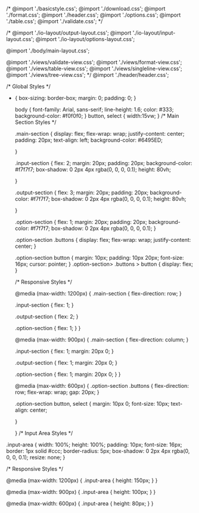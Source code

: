 /* @import './basicstyle.css';
@import './download.css';
@import './format.css';
@import './header.css';
@import './options.css';
@import './table.css';
@import './validate.css'; */

/* @import './io-layout/output-layout.css';
@import './io-layout/input-layout.css';
@import './io-layout/options-layout.css';

@import './body/main-layout.css';

@import './views/validate-view.css';
@import './views/format-view.css';
@import './views/table-view.css';
@import './views/singleline-view.css';
@import './views/tree-view.css'; */
@import './header/header.css';

/* Global Styles */

* {
    box-sizing: border-box;
    margin: 0;
    padding: 0;
  }
  
  body {
    font-family: Arial, sans-serif;
    line-height: 1.6;
    color: #333;
    background-color: #f0f0f0;
  }
  button, select {
    width:15vw;
  }
  /* Main Section Styles */
  
  .main-section {
    display: flex;
    flex-wrap: wrap;
    justify-content: center;
    padding: 20px;
    text-align: left;
    background-color: #6495ED;
    
  }
  
  .input-section {
    flex: 2;
    margin: 20px;
    padding: 20px;
    background-color: #f7f7f7;
    box-shadow: 0 2px 4px rgba(0, 0, 0, 0.1);
    height: 80vh;

  }

  
  .output-section {
    flex: 3;
    margin: 20px;
    padding: 20px;
    background-color: #f7f7f7;
    box-shadow: 0 2px 4px rgba(0, 0, 0, 0.1);
    height: 80vh;

  }
  
  .option-section {
    flex: 1;
    margin: 20px;
    padding: 20px;
    background-color: #f7f7f7;
    box-shadow: 0 2px 4px rgba(0, 0, 0, 0.1);
  }
  
  .option-section .buttons {
    display: flex;
    flex-wrap: wrap;
    justify-content: center;
  }
  
  .option-section button {
    margin: 10px;
    padding: 10px 20px;
    font-size: 16px;
    cursor: pointer;
  }
  .option-section> .buttons > button {
    display: flex;
  }
  
  /* Responsive Styles */
  
  @media (max-width: 1200px) {
    .main-section {
      flex-direction: row;
    }
    
    .input-section {
      flex: 1;
    }
    
    .output-section {
      flex: 2;
    }
    
    .option-section {
      flex: 1;
    }
  }
  
  @media (max-width: 900px) {
    .main-section {
      flex-direction: column;
    }
    
    .input-section {
      flex: 1;
      margin: 20px 0;
    }
    
    .output-section {
      flex: 1;
      margin: 20px 0;
    }
    
    .option-section {
      flex: 1;
      margin: 20px 0;
    }
  }
  
  @media (max-width: 600px) {
    .option-section .buttons {
      flex-direction: row;
      flex-wrap: wrap;
      gap: 20px;
    }
    
    .option-section button, select {
      margin: 10px 0;
      font-size: 10px;
      text-align: center;

    }

  }
  /* Input Area Styles */

.input-area {
    width: 100%;
    height: 100%;
    padding: 10px;
    font-size: 16px;
    border: 1px solid #ccc;
    border-radius: 5px;
    box-shadow: 0 2px 4px rgba(0, 0, 0, 0.1);
    resize: none;
  }
  
  
  /* Responsive Styles */
  
  @media (max-width: 1200px) {
    .input-area {
      height: 150px;
    }
  }
  
  @media (max-width: 900px) {
    .input-area {
      height: 100px;
    }
  }
  
  @media (max-width: 600px) {
    .input-area {
      height: 80px;
    }
  }